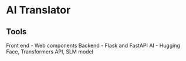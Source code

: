 # AI Translator

## Tools
Front end - Web components
Backend - Flask and FastAPI
AI - Hugging Face, Transformers API, SLM model
